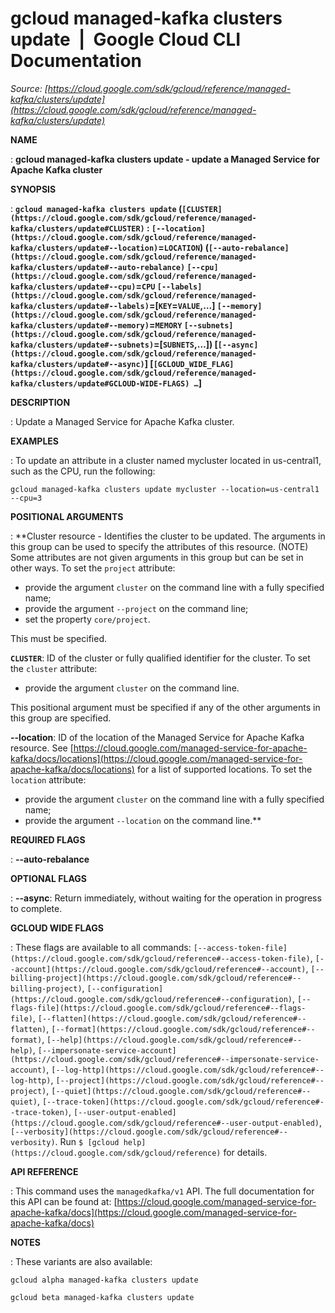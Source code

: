 # gcloud managed-kafka clusters update  |  Google Cloud CLI Documentation

*Source: [https://cloud.google.com/sdk/gcloud/reference/managed-kafka/clusters/update](https://cloud.google.com/sdk/gcloud/reference/managed-kafka/clusters/update)*

**NAME**

: **gcloud managed-kafka clusters update - update a Managed Service for Apache Kafka cluster**

**SYNOPSIS**

: **`gcloud managed-kafka clusters update` (`[CLUSTER](https://cloud.google.com/sdk/gcloud/reference/managed-kafka/clusters/update#CLUSTER)` : `[--location](https://cloud.google.com/sdk/gcloud/reference/managed-kafka/clusters/update#--location)`=`LOCATION`) (`[--auto-rebalance](https://cloud.google.com/sdk/gcloud/reference/managed-kafka/clusters/update#--auto-rebalance)` `[--cpu](https://cloud.google.com/sdk/gcloud/reference/managed-kafka/clusters/update#--cpu)`=`CPU` `[--labels](https://cloud.google.com/sdk/gcloud/reference/managed-kafka/clusters/update#--labels)`=[`KEY`=`VALUE`,…] `[--memory](https://cloud.google.com/sdk/gcloud/reference/managed-kafka/clusters/update#--memory)`=`MEMORY` `[--subnets](https://cloud.google.com/sdk/gcloud/reference/managed-kafka/clusters/update#--subnets)`=[`SUBNETS`,…]) [`[--async](https://cloud.google.com/sdk/gcloud/reference/managed-kafka/clusters/update#--async)`] [`[GCLOUD_WIDE_FLAG](https://cloud.google.com/sdk/gcloud/reference/managed-kafka/clusters/update#GCLOUD-WIDE-FLAGS) …`]**

**DESCRIPTION**

: Update a Managed Service for Apache Kafka cluster.

**EXAMPLES**

: To update an attribute in a cluster named mycluster located in us-central1, such
as the CPU, run the following:

```
gcloud managed-kafka clusters update mycluster --location=us-central1 --cpu=3
```

**POSITIONAL ARGUMENTS**

: **Cluster resource - Identifies the cluster to be updated. The arguments in this
group can be used to specify the attributes of this resource. (NOTE) Some
attributes are not given arguments in this group but can be set in other ways.
To set the `project` attribute:

- provide the argument `cluster` on the command line with a fully
specified name;
- provide the argument `--project` on the command line;
- set the property `core/project`.

This must be specified.

**`CLUSTER`**:
ID of the cluster or fully qualified identifier for the cluster.
To set the `cluster` attribute:

- provide the argument `cluster` on the command line.

This positional argument must be specified if any of the other arguments in this
group are specified.

**--location**:
ID of the location of the Managed Service for Apache Kafka resource. See [https://cloud.google.com/managed-service-for-apache-kafka/docs/locations](https://cloud.google.com/managed-service-for-apache-kafka/docs/locations)
for a list of supported locations.
To set the `location` attribute:

- provide the argument `cluster` on the command line with a fully
specified name;
- provide the argument `--location` on the command line.**

**REQUIRED FLAGS**

: **--auto-rebalance**

**OPTIONAL FLAGS**

: **--async**:
Return immediately, without waiting for the operation in progress to complete.

**GCLOUD WIDE FLAGS**

: These flags are available to all commands: `[--access-token-file](https://cloud.google.com/sdk/gcloud/reference#--access-token-file)`,
`[--account](https://cloud.google.com/sdk/gcloud/reference#--account)`, `[--billing-project](https://cloud.google.com/sdk/gcloud/reference#--billing-project)`,
`[--configuration](https://cloud.google.com/sdk/gcloud/reference#--configuration)`,
`[--flags-file](https://cloud.google.com/sdk/gcloud/reference#--flags-file)`,
`[--flatten](https://cloud.google.com/sdk/gcloud/reference#--flatten)`, `[--format](https://cloud.google.com/sdk/gcloud/reference#--format)`, `[--help](https://cloud.google.com/sdk/gcloud/reference#--help)`, `[--impersonate-service-account](https://cloud.google.com/sdk/gcloud/reference#--impersonate-service-account)`,
`[--log-http](https://cloud.google.com/sdk/gcloud/reference#--log-http)`,
`[--project](https://cloud.google.com/sdk/gcloud/reference#--project)`, `[--quiet](https://cloud.google.com/sdk/gcloud/reference#--quiet)`, `[--trace-token](https://cloud.google.com/sdk/gcloud/reference#--trace-token)`, `[--user-output-enabled](https://cloud.google.com/sdk/gcloud/reference#--user-output-enabled)`,
`[--verbosity](https://cloud.google.com/sdk/gcloud/reference#--verbosity)`.
Run `$ [gcloud help](https://cloud.google.com/sdk/gcloud/reference)` for details.

**API REFERENCE**

: This command uses the `managedkafka/v1` API. The full documentation
for this API can be found at: [https://cloud.google.com/managed-service-for-apache-kafka/docs](https://cloud.google.com/managed-service-for-apache-kafka/docs)

**NOTES**

: These variants are also available:

```
gcloud alpha managed-kafka clusters update
```

```
gcloud beta managed-kafka clusters update
```
